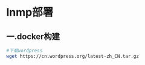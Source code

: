 # lnmp部署

## 一.docker构建

```bash
#下载wordpress
wget https://cn.wordpress.org/latest-zh_CN.tar.gz
```

